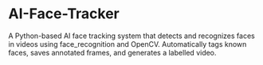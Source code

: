 # AI-Face-Tracker
A Python-based AI face tracking system that detects and recognizes faces in videos using face_recognition and OpenCV. Automatically tags known faces, saves annotated frames, and generates a labelled video.
